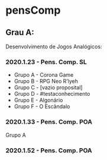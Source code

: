 # pensComp

## Grau A:
Desenvolvimento de Jogos Analógicos:

### 2020.1.23 - Pens. Comp. SL
* Grupo A - Corona Game
* Grupo B - RPG Neo R’lyeh
* Grupo C - [vazio proposital]
* Grupo D - #testaconhecimento
* Grupo E - Algonário
* Grupo F - O Escândalo


### 2020.1.33 - Pens. Comp. POA
Grupo A




### 2020.1.52 - Pens. Comp. POA

